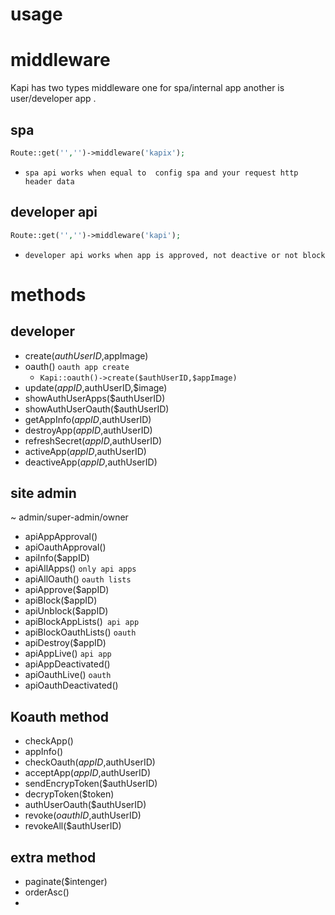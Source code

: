 
# usage

# middleware

Kapi has two types middleware one for spa/internal app another is user/developer app .

## spa

```php
Route::get('','')->middleware('kapix');
```
* `spa api works when equal to  config spa and your request http header data`

## developer api

```php
Route::get('','')->middleware('kapi');
```

* `developer api works when app is approved, not deactive or not block`

# methods

## developer

* create($authUserID,$appImage)
* oauth() `oauth app create`
  * `Kapi::oauth()->create($authUserID,$appImage)`
* update($appID,$authUserID,$image)
* showAuthUserApps($authUserID)
* showAuthUserOauth($authUserID)
* getAppInfo($appID,$authUserID)
* destroyApp($appID,$authUserID)
* refreshSecret($appID,$authUserID)
* activeApp($appID,$authUserID)
* deactiveApp($appID,$authUserID)

## site admin

~ admin/super-admin/owner

* apiAppApproval()
* apiOauthApproval()
* apiInfo($appID)
* apiAllApps() `only api apps`
* apiAllOauth() `oauth lists`
* apiApprove($appID)
* apiBlock($appID)
* apiUnblock($appID)
* apiBlockAppLists()` api app`
* apiBlockOauthLists() `oauth`
* apiDestroy($appID)
* apiAppLive() `api app`
* apiAppDeactivated()
* apiOauthLive() `oauth`
* apiOauthDeactivated()

## Koauth method

* checkApp()
* appInfo()
* checkOauth($appID,$authUserID)
* acceptApp($appID,$authUserID)
* sendEncrypToken($authUserID)
* decrypToken($token)
* authUserOauth($authUserID)
* revoke($oauthID,$authUserID)
* revokeAll($authUserID)

## extra method

* paginate($intenger)
* orderAsc()
*
